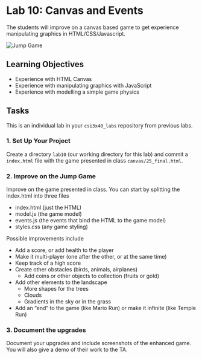 # Lab 10: Canvas and Events

The students will improve on a canvas based game
to get experience manipulating graphics in HTML/CSS/Javascript.

![Jump Game](assets/jumpgame.png)

## Learning Objectives

* Experience with HTML Canvas
* Experience with manipulating graphics with JavaScript
* Experience with modelling a simple game physics

## Tasks

This is an individual lab in your `csi3x40_labs`
repository from previous labs.

### 1. Set Up Your Project

Create a directory `lab10`
(our working directory for this lab)
and commit a `index.html` file with the game presented in
class `canvas/25_final.html`.

### 2. Improve on the Jump Game

Improve on the game presented in class.
You can start by splitting the index.html into three files

* index.html (just the HTML)
* model.js (the game model)
* events.js (the events that bind the HTML to the game model)
* styles.css (any game styling)

Possible improvements include

* Add a score, or add health to the player
* Make it multi-player (one after the other, or at the same time)
* Keep track of a high score
* Create other obstacles (birds, animals, airplanes)
  * Add coins or other objects to collection (fruits or gold)
* Add other elements to the landscape
  * More shapes for the trees
  * Clouds
  * Gradients in the sky or in the grass
* Add an “end” to the game (like Mario Run) or make it infinite (like Temple Run)

### 3. Document the upgrades

Document your upgrades and include
screenshots of the enhanced game.  You will also
give a demo of their work to the TA.
